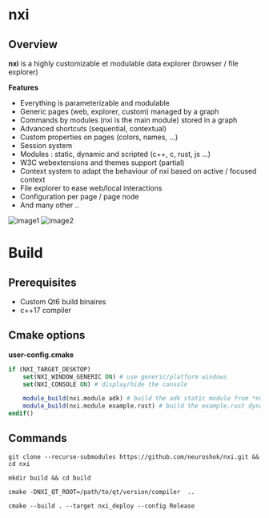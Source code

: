 # nxi

## Overview 

**nxi** is a highly customizable et modulable data explorer (browser / file explorer)

**Features**

- Everything is parameterizable and modulable
- Generic pages (web, explorer, custom) managed by a graph
- Commands by modules (nxi is the main module) stored in a graph
- Advanced shortcuts (sequential, contextual)
- Custom properties on pages (colors, names, ...)
- Session system
- Modules : static, dynamic and scripted (c++, c, rust, js ...)
- W3C webextensions and themes support (partial)
- Context system to adapt the behaviour of nxi based on active / focused context
- File explorer to ease web/local interactions
- Configuration per page / page node
- And many other ..

![image1](https://data.neuroshok.com/nxi/g/overview1.png)
![image2](https://data.neuroshok.com/nxi/g/overview2.png)

# Build

## Prerequisites
- Custom Qt6 build binaires
- c++17 compiler

## Cmake options
**user-config.cmake**
```cmake
if (NXI_TARGET_DESKTOP)
    set(NXI_WINDOW_GENERIC ON) # use generic/platform windows
    set(NXI_CONSOLE ON) # display/hide the console

    module_build(nxi.module adk) # build the adk static module from *nxi.module* module pack
    module_build(nxi.module example.rust) # build the example.rust dynamic module from *nxi.module* module pack
endif()
```

## Commands
```
git clone --recurse-submodules https://github.com/neuroshok/nxi.git && cd nxi
```

```
mkdir build && cd build
```

```
cmake -DNXI_QT_ROOT=/path/to/qt/version/compiler  ..
```

```
cmake --build . --target nxi_deploy --config Release
```